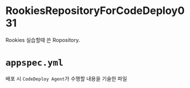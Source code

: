 # RookiesRepositoryForCodeDeploy031
Rookies 실습할때 쓴 Ropository.

# `appspec.yml`
배포 시 `CodeDeploy Agent`가 수행할 내용을 기술한 파일
